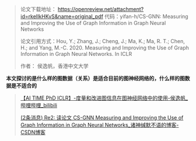 > 论文下载地址： https://openreview.net/attachment?id=rkeIIkHKvS&name=original_pdf
> 代码：yifan-h/CS-GNN: Measuring and Improving the Use of Graph Information in Graph Neural Networks
>
> 论文引用方式：Hou, Y.; Zhang, J.; Cheng, J.; Ma, K.; Ma, R. T.; Chen, H.; and Yang, M.-C. 2020. Measuring and Improving the Use of Graph Information in Graph Neural Networks. In ICLR
>
> 作者： 侯逸帆，香港中文大学

**本文探讨的是什么样的图数据（关系）是适合目前的图神经网络的，什么样的图数据是不适合的**

> [【AI TIME PhD ICLR】-度量和改进图信息在图神经网络中的使用-侯逸帆_哔哩哔哩_bilibili](https://www.bilibili.com/video/BV1fV411k7n1?from=search&seid=1119886328565469634)
>
> [(2条消息) Re2: 读论文 CS-GNN Measuring and Improving the Use of Graph Information in Graph Neural Networks_诸神缄默不语的博客-CSDN博客](https://blog.csdn.net/PolarisRisingWar/article/details/119875701)

